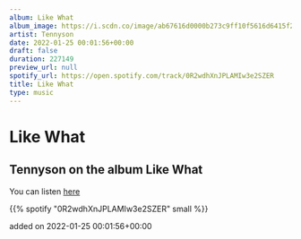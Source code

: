 ```yaml
---
album: Like What
album_image: https://i.scdn.co/image/ab67616d0000b273c9ff10f5616d6415f218151e
artist: Tennyson
date: 2022-01-25 00:01:56+00:00
draft: false
duration: 227149
preview_url: null
spotify_url: https://open.spotify.com/track/0R2wdhXnJPLAMIw3e2SZER
title: Like What
type: music
---
```



# Like What

## Tennyson on the album Like What

You can listen [here](https://open.spotify.com/track/0R2wdhXnJPLAMIw3e2SZER)

{{% spotify "0R2wdhXnJPLAMIw3e2SZER" small %}}

added on 2022-01-25 00:01:56+00:00